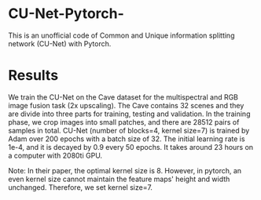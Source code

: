 # CU-Net-Pytorch-
This is an unofficial code of Common and Unique information splitting network (CU-Net) with Pytorch. 


# Results
We train the CU-Net on the Cave dataset for the multispectral and RGB image fusion task (2x upscaling). The Cave contains 32 scenes and they are divide into three parts for training, testing and validation. In the training phase, we crop images into small patches, and there are 28512 pairs of samples in total.  CU-Net (number of blocks=4, kernel size=7) is trained by Adam over 200 epochs with a batch size of 32. The initial learning rate is 1e-4, and it is decayed by 0.9 every 50 epochs. It takes around 23 hours on a computer with 2080ti GPU.

Note: In their paper, the optimal kernel size is 8. However, in pytorch, an even kernel size cannot maintain the feature maps' height and width unchanged. Therefore, we set kernel size=7. 
